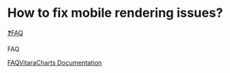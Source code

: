 # How to fix mobile rendering issues?

[❓FAQ](broken-reference)

FAQ

[FAQ](broken-reference)[VitaraCharts Documentation](<../.gitbook/assets/how to fix mobile rendering issues>)
